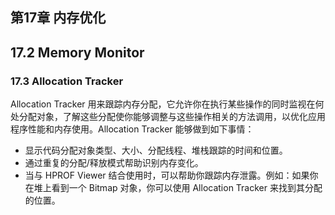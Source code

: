 



## 第17章 内存优化

## 17.2 Memory Monitor

### 17.3 Allocation Tracker

Allocation Tracker 用来跟踪内存分配，它允许你在执行某些操作的同时监视在何处分配对象，了解这些分配使你能够调整与这些操作相关的方法调用，以优化应用程序性能和内存使用。Allocation Tracker 能够做到如下事情：

- 显示代码分配对象类型、大小、分配线程、堆栈跟踪的时间和位置。
- 通过重复的分配/释放模式帮助识别内存变化。
- 当与 HPROF Viewer 结合使用时，可以帮助你跟踪内存泄露。例如：如果你在堆上看到一个 Bitmap 对象，你可以使用 Allocation Tracker 来找到其分配的位置。
